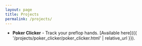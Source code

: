 ```yaml
---
layout: page
title: Projects
permalink: /projects/
---
```


*   **Poker Clicker** - Track your preflop hands. [Available here]({{ '/projects/poker_clicker/poker_clicker.html' | relative_url }}).
